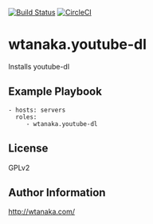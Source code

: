 [![Build Status](https://travis-ci.org/wtanaka/ansible-role-youtube-dl.svg?branch=master)](https://travis-ci.org/wtanaka/ansible-role-youtube-dl)
[![CircleCI](https://circleci.com/gh/wtanaka/ansible-role-youtube-dl.svg?style=svg)](https://circleci.com/gh/wtanaka/ansible-role-youtube-dl)

wtanaka.youtube-dl
==================

Installs youtube-dl

Example Playbook
----------------

    - hosts: servers
      roles:
         - wtanaka.youtube-dl

License
-------

GPLv2

Author Information
------------------

http://wtanaka.com/
